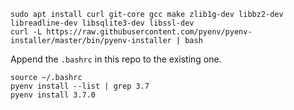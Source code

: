 ```
sudo apt install curl git-core gcc make zlib1g-dev libbz2-dev libreadline-dev libsqlite3-dev libssl-dev
curl -L https://raw.githubusercontent.com/pyenv/pyenv-installer/master/bin/pyenv-installer | bash
```

Append the `.bashrc` in this repo to the existing one.

```
source ~/.bashrc
pyenv install --list | grep 3.7
pyenv install 3.7.0
```

